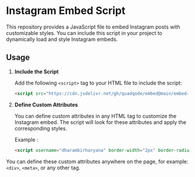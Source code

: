 # Instagram Embed Script

This repository provides a JavaScript file to embed Instagram posts with customizable styles. You can include this script in your project to dynamically load and style Instagram embeds.

## Usage

1. **Include the Script**

   Add the following `<script>` tag to your HTML file to include the script:

   ```html
   <script src="https://cdn.jsdelivr.net/gh/quadqode/embed@main/embed-insta.js"></script>

2. **Define Custom Attributes**

    You can define custom attributes in any HTML tag to customize the Instagram embed. The script will look for these attributes and apply the corresponding styles.
    
    Example :
    ```html
    <script username="dharambirharyana" border-width="2px" border-radius="15px" border-color="#ff0000" src="https://cdn.jsdelivr.net/gh/quadqode/embed@main/embed-insta.js"></script>

You can define these custom attributes anywhere on the page, for example: `<div>`, `<meta>`, or any other tag.
